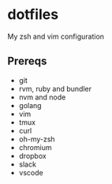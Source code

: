 # dotfiles

My zsh and vim configuration

## Prereqs

* git
* rvm, ruby and bundler
* nvm and node
* golang
* vim
* tmux
* curl
* oh-my-zsh
* chromium
* dropbox
* slack
* vscode
